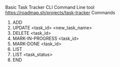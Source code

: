 Basic Task Tracker CLI Command Line tool
https://roadmap.sh/projects/task-tracker
Commands
1. ADD <task name>
2. UPDATE <task_id> <new_task_name>
3. DELETE <task_id>
4. MARK-IN-PROGRESS <task_id>
5. MARK-DONE <task_id>
6. LIST 
7. LIST <task_status>
8. END